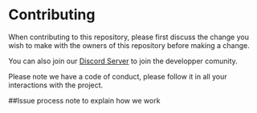 # Contributing


When contributing to this repository, please first discuss the change you wish to make with the owners of this repository before making a change.

You can also join our [Discord Server](https://discord.gg/S5xNR2) to join the developper comunity.

Please note we have a code of conduct, please follow it in all your interactions with the project.

##Issue process
note to explain how we work
